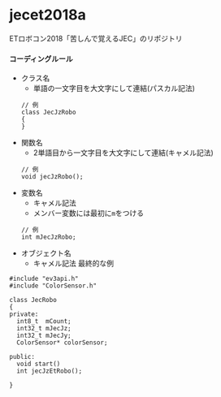 jecet2018a
====
ETロボコン2018「苦しんで覚えるJEC」のリポジトリ

#### コーディングルール
  - クラス名
    - 単語の一文字目を大文字にして連結(パスカル記法)
    ~~~~
    // 例
    class JecJzRobo
    {
    }
    ~~~~
  - 関数名
    - 2単語目から一文字目を大文字にして連結(キャメル記法)
    ~~~~
    // 例
    void jecJzRobo();
    ~~~~
  - 変数名
    - キャメル記法
    - メンバー変数には最初に`m`をつける
    ~~~~
    // 例
    int mJecJzRobo;
    ~~~~
  - オブジェクト名
    - キャメル記法
  最終的な例
  ~~~~
  #include "ev3api.h"
  #include "ColorSensor.h"

  class JecRobo
  {
  private:
    int8_t  mCount;
    int32_t mJecJz;
    int32_t mJecJy;
    ColorSensor* colorSensor;

  public:
    void start()
    int jecJzEtRobo();

  }
  ~~~~
